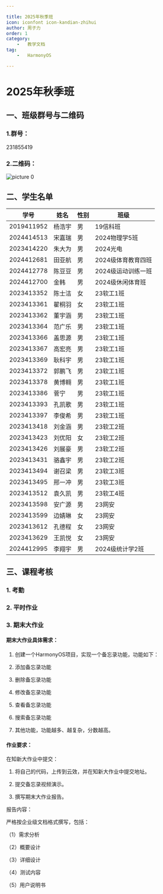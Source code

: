 ```yaml
---

title: 2025年秋季班  
icon: iconfont icon-kandian-zhihui  
author: 周子力  
order: 1  
category:
    -   教学文档  
tag:
    -   HarmonyOS

---
```


# 2025年秋季班

## 一、班级群号与二维码
### 1.群号：
231855419
### 2.二维码：
![picture 0](https://oss.docs.z-xin.net/c1b3e35990e87608f826bd0c365197b740e640bb277fc5b2fe80c6c07b4ba5ee.png)  


## 二、学生名单

| 学号       | 姓名   | 性别 | 班级             |
|------------|--------|------|------------------|
| 2019411952 | 杨浩宇 | 男   | 19信科班         |
| 2024414513 | 宋嘉瑞 | 男   | 2024物理学5班    |
| 2023414220 | 朱大为 | 男   | 2024光电         |
| 2024412681 | 田亚航 | 男   | 2024级体育教育四班 |
| 2024412778 | 陈豆豆 | 男   | 2024级运动训练一班 |
| 2024412700 | 金韩   | 男   | 2024级休闲体育班   |
| 2023413352 | 陈士洁 | 女   | 23软工1班        |
| 2023413361 | 翟桐羽 | 女   | 23软工1班        |
| 2023413362 | 董宇涵 | 男   | 23软工1班        |
| 2023413364 | 范广乐 | 男   | 23软工1班        |
| 2023413366 | 盖思源 | 男   | 23软工1班        |
| 2023413367 | 高宏亮 | 男   | 23软工1班        |
| 2023413369 | 耿科宇 | 男   | 23软工1班        |
| 2023413372 | 郭鹏飞 | 男   | 23软工1班        |
| 2023413378 | 黄博翱 | 男   | 23软工1班        |
| 2023413386 | 菅宁   | 男   | 23软工1班        |
| 2023413393 | 孔凯歌 | 男   | 23软工1班        |
| 2023413397 | 李俊希 | 男   | 23软工1班        |
| 2023413418 | 刘金涵 | 男   | 23软工2班        |
| 2023413423 | 刘优阳 | 女   | 23软工2班        |
| 2023413426 | 刘展豪 | 男   | 23软工2班        |
| 2023413431 | 骆鑫宇 | 男   | 23软工2班        |
| 2023413494 | 谢召梁 | 男   | 23软工3班        |
| 2023413495 | 邢一冲 | 男   | 23软工3班        |
| 2023413512 | 袁久凯 | 男   | 23软工4班        |
| 2023413598 | 安广源 | 男   | 23网安           |
| 2023413599 | 边婧琳 | 女   | 23网安           |
| 2023413612 | 孔德程 | 女   | 23网安           |
| 2023413629 | 王凯悦 | 女   | 23网安           |
| 2024412995 | 李翔宇 | 男   | 2024级统计学2班  |




## 三、课程考核

### 1. 考勤
### 2. 平时作业
### 3. 期末大作业

#### 期末大作业具体需求：

1. 创建一个HarmonyOS项目，实现一个备忘录功能，功能如下：
   
2. 添加备忘录功能
   
3. 删除备忘录功能
   
4. 修改备忘录功能
   
5. 查看备忘录功能
   
6. 搜索备忘录功能
   
7. 其他功能，功能越多、越复杂，分数越高。


#### 作业要求：

在知新大作业中提交：

1. 将自己的代码，上传到云效，并在知新大作业中提交地址。
   
2. 提交备忘录视频演示。
   
3. 撰写期末大作业报告。

报告内容：

严格按企业级文档格式撰写，包括：

（1）需求分析

（2）概要设计

（3）详细设计

（4）测试内容

（5）用户说明书



